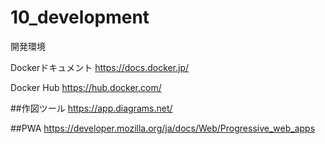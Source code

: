 # 10_development
開発環境

Dockerドキュメント
https://docs.docker.jp/

Docker Hub
https://hub.docker.com/

##作図ツール
https://app.diagrams.net/


##PWA
https://developer.mozilla.org/ja/docs/Web/Progressive_web_apps
